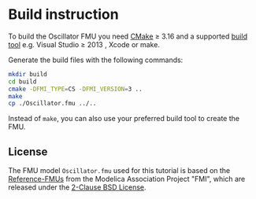 # Build instruction

To build the Oscillator FMU you need [CMake](https://cmake.org/) &GreaterEqual; 3.16 and a supported [build tool](https://cmake.org/cmake/help/latest/manual/cmake-generators.7.html) e.g. Visual Studio &GreaterEqual; 2013 , Xcode or make.

Generate the build files with the following commands:

```bash
mkdir build
cd build
cmake -DFMI_TYPE=CS -DFMI_VERSION=3 ..
make
cp ./Oscillator.fmu ../..
```

Instead of `make`, you can also use your preferred build tool to create the FMU.

## License

The FMU model `Oscillator.fmu` used for this tutorial is based on the [Reference-FMUs](https://github.com/modelica/Reference-FMUs) from the Modelica Association Project "FMI", which are released under the [2-Clause BSD License](https://github.com/precice/tutorials/blob/master/oscillator/thirdparty/LICENSE.txt).
